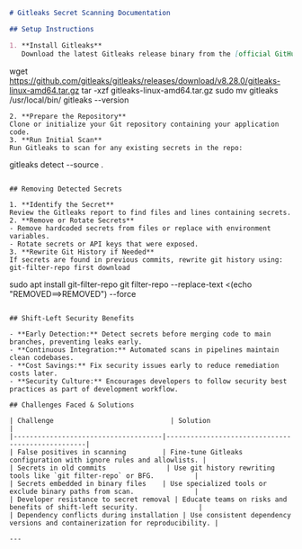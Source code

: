 ```markdown
# Gitleaks Secret Scanning Documentation

## Setup Instructions

1. **Install Gitleaks**  
   Download the latest Gitleaks release binary from the [official GitHub releases](https://github.com/gitleaks/gitleaks/releases) or install via package manager:
   ```
   wget https://github.com/gitleaks/gitleaks/releases/download/v8.28.0/gitleaks-linux-amd64.tar.gz
   tar -xzf gitleaks-linux-amd64.tar.gz
   sudo mv gitleaks /usr/local/bin/
   gitleaks --version
   ```
2. **Prepare the Repository**  
   Clone or initialize your Git repository containing your application code.
3. **Run Initial Scan**  
   Run Gitleaks to scan for any existing secrets in the repo:
   ```
   gitleaks detect --source .
   ```

## Removing Detected Secrets

1. **Identify the Secret**  
   Review the Gitleaks report to find files and lines containing secrets.
2. **Remove or Rotate Secrets**  
   - Remove hardcoded secrets from files or replace with environment variables.
   - Rotate secrets or API keys that were exposed.
3. **Rewrite Git History if Needed**  
   If secrets are found in previous commits, rewrite git history using: git-filter-repo first download
   ```
   sudo apt install git-filter-repo
   git filter-repo --replace-text <(echo "REMOVED==>REMOVED") --force
   ```

## Shift-Left Security Benefits

- **Early Detection:** Detect secrets before merging code to main branches, preventing leaks early.
- **Continuous Integration:** Automated scans in pipelines maintain clean codebases.
- **Cost Savings:** Fix security issues early to reduce remediation costs later.
- **Security Culture:** Encourages developers to follow security best practices as part of development workflow.

## Challenges Faced & Solutions

| Challenge                             | Solution                                           |
|-------------------------------------|--------------------------------------------------|
| False positives in scanning         | Fine-tune Gitleaks configuration with ignore rules and allowlists. |
| Secrets in old commits               | Use git history rewriting tools like `git filter-repo` or BFG.          |
| Secrets embedded in binary files    | Use specialized tools or exclude binary paths from scan.               |
| Developer resistance to secret removal | Educate teams on risks and benefits of shift-left security.               |
| Dependency conflicts during installation | Use consistent dependency versions and containerization for reproducibility. |

---
```

